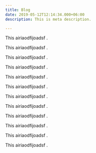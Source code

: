 ```yaml
---
title: Blog
date: 2019-05-12T12:14:34.000+06:00
description: This is meta description.

---
```

This airiaodfijoadsf . 

This airiaodfijoadsf . 

This airiaodfijoadsf . 

This airiaodfijoadsf . 

This airiaodfijoadsf . 

This airiaodfijoadsf . 

This airiaodfijoadsf . 

This airiaodfijoadsf . 

This airiaodfijoadsf . 

This airiaodfijoadsf . 

This airiaodfijoadsf . 

This airiaodfijoadsf . 